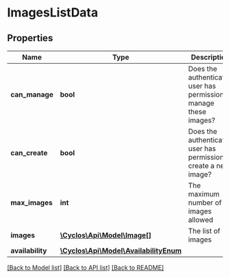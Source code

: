 # ImagesListData

## Properties
Name | Type | Description | Notes
------------ | ------------- | ------------- | -------------
**can_manage** | **bool** | Does the authenticated user has permission to manage these images? | [optional] 
**can_create** | **bool** | Does the authenticated user has permission to create a new image? | [optional] 
**max_images** | **int** | The maximum number of images allowed | [optional] 
**images** | [**\Cyclos\Api\Model\Image[]**](Image.md) | The list of images | [optional] 
**availability** | [**\Cyclos\Api\Model\AvailabilityEnum**](AvailabilityEnum.md) |  | [optional] 

[[Back to Model list]](../../README.md#documentation-for-models) [[Back to API list]](../../README.md#documentation-for-api-endpoints) [[Back to README]](../../README.md)

